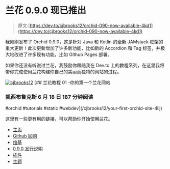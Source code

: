 # 兰花 0.9.0 现已推出

> 原文:[https://dev.to/cjbrooks12/orchid-090-now-available-4kd1](https://dev.to/cjbrooks12/orchid-090-now-available-4kd1)

我刚刚发布了 Orchid 0.9.0，这是针对 Java 和 Kotlin 的全新 JAMstack 框架的重大更新！此次更新增加了许多新功能，比如新的 Accordion 和 Tag 标签，并极大地改进了许多现有功能，比如 Github Pages 部署。

如果你还没有听说过兰花，我鼓励你跟随我在 Dev.to 上的教程系列，在这里我将带你完成使用兰花构建你自己的美丽而独特的网站的过程。

[![cjbrooks12](../Images/adbbc056394e593e037b38d18cc034cc.png)](/cjbrooks12) [## 兰花教程 01 -你的第一个兰花网站

### 凯西布鲁克斯 6 月 18 日 187 分钟阅读

#orchid #tutorials #static #webdev](/cjbrooks12/your-first-orchid-site-4lij)

这里有一些更有用的链接，可以帮助你开始使用兰花。

*   [主页](https://orchid.netlify.com/)
*   [Github 回购](https://github.com/JavaEden/Orchid)
*   [维基](https://orchid.netlify.com/wiki/user-manual)
*   [0.9.0 发行说明](https://github.com/JavaEden/Orchid/releases/tag/v0.9.0)
*   [插件](https://orchid.netlify.com/group/plugins)
*   [主题](https://orchid.netlify.com/group/themes)
